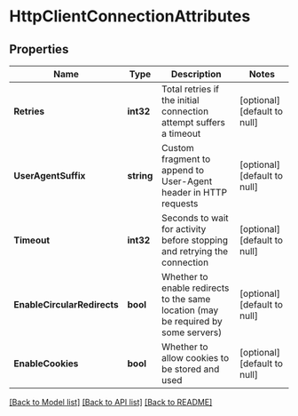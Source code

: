 # HttpClientConnectionAttributes

## Properties
Name | Type | Description | Notes
------------ | ------------- | ------------- | -------------
**Retries** | **int32** | Total retries if the initial connection attempt suffers a timeout | [optional] [default to null]
**UserAgentSuffix** | **string** | Custom fragment to append to User-Agent header in HTTP requests | [optional] [default to null]
**Timeout** | **int32** | Seconds to wait for activity before stopping and retrying the connection | [optional] [default to null]
**EnableCircularRedirects** | **bool** | Whether to enable redirects to the same location (may be required by some servers) | [optional] [default to null]
**EnableCookies** | **bool** | Whether to allow cookies to be stored and used | [optional] [default to null]

[[Back to Model list]](../README.md#documentation-for-models) [[Back to API list]](../README.md#documentation-for-api-endpoints) [[Back to README]](../README.md)

